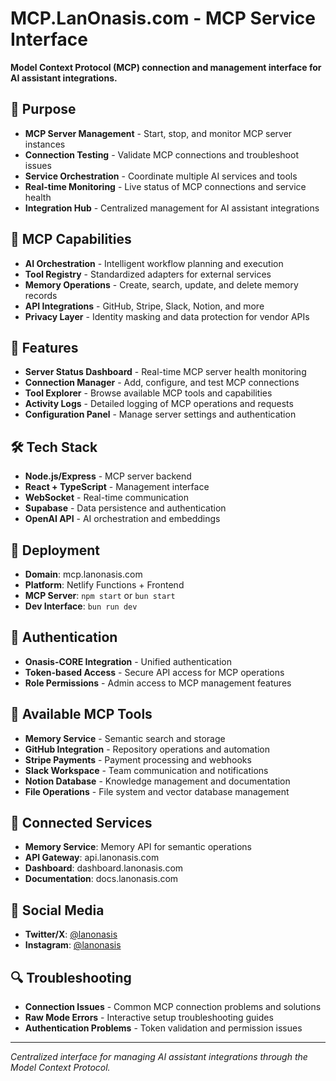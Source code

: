 # MCP.LanOnasis.com - MCP Service Interface

**Model Context Protocol (MCP) connection and management interface for AI assistant integrations.**

## 🎯 Purpose
- **MCP Server Management** - Start, stop, and monitor MCP server instances
- **Connection Testing** - Validate MCP connections and troubleshoot issues
- **Service Orchestration** - Coordinate multiple AI services and tools
- **Real-time Monitoring** - Live status of MCP connections and service health
- **Integration Hub** - Centralized management for AI assistant integrations

## 🤖 MCP Capabilities
- **AI Orchestration** - Intelligent workflow planning and execution
- **Tool Registry** - Standardized adapters for external services
- **Memory Operations** - Create, search, update, and delete memory records
- **API Integrations** - GitHub, Stripe, Slack, Notion, and more
- **Privacy Layer** - Identity masking and data protection for vendor APIs

## 🔧 Features
- **Server Status Dashboard** - Real-time MCP server health monitoring
- **Connection Manager** - Add, configure, and test MCP connections
- **Tool Explorer** - Browse available MCP tools and capabilities
- **Activity Logs** - Detailed logging of MCP operations and requests
- **Configuration Panel** - Manage server settings and authentication

## 🛠 Tech Stack
- **Node.js/Express** - MCP server backend
- **React + TypeScript** - Management interface
- **WebSocket** - Real-time communication
- **Supabase** - Data persistence and authentication
- **OpenAI API** - AI orchestration and embeddings

## 🚀 Deployment
- **Domain**: mcp.lanonasis.com
- **Platform**: Netlify Functions + Frontend
- **MCP Server**: `npm start` or `bun start`
- **Dev Interface**: `bun run dev`

## 🔐 Authentication
- **Onasis-CORE Integration** - Unified authentication
- **Token-based Access** - Secure API access for MCP operations
- **Role Permissions** - Admin access to MCP management features

## 📡 Available MCP Tools
- **Memory Service** - Semantic search and storage
- **GitHub Integration** - Repository operations and automation
- **Stripe Payments** - Payment processing and webhooks
- **Slack Workspace** - Team communication and notifications
- **Notion Database** - Knowledge management and documentation
- **File Operations** - File system and vector database management

## 🔗 Connected Services
- **Memory Service**: Memory API for semantic operations
- **API Gateway**: api.lanonasis.com
- **Dashboard**: dashboard.lanonasis.com
- **Documentation**: docs.lanonasis.com

## 📱 Social Media
- **Twitter/X**: [@lanonasis](https://twitter.com/lanonasis)
- **Instagram**: [@lanonasis](https://instagram.com/lanonasis)

## 🔍 Troubleshooting
- **Connection Issues** - Common MCP connection problems and solutions
- **Raw Mode Errors** - Interactive setup troubleshooting guides
- **Authentication Problems** - Token validation and permission issues

---

*Centralized interface for managing AI assistant integrations through the Model Context Protocol.*